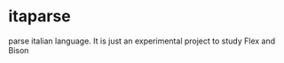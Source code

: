 itaparse
========

parse italian language. It is just an experimental project to study
Flex and Bison
